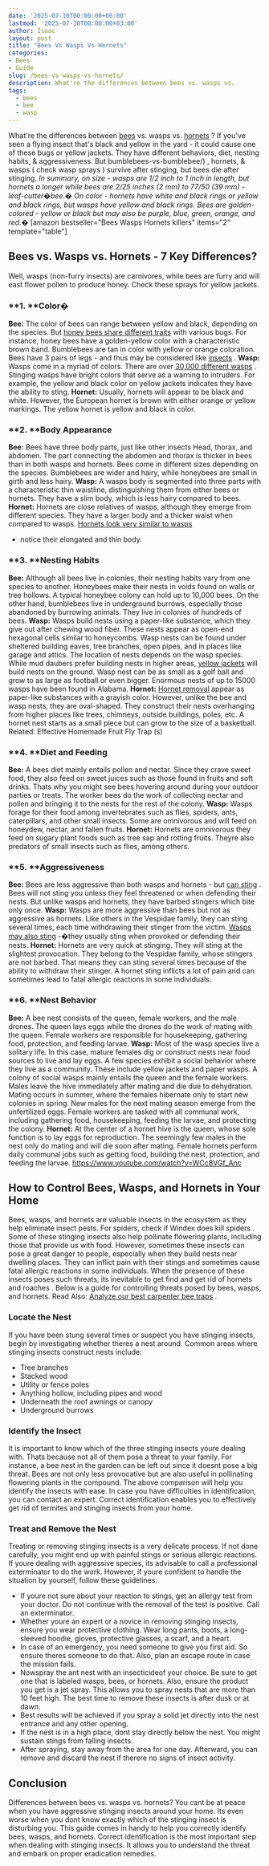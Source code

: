 ```yaml
---
date: '2025-07-10T00:00:00+00:00'
lastmod: '2025-07-10T00:00:00+03:00'
author: Isaac
layout: post
title: "Bees Vs Wasps Vs Hornets"
categories:
- Bees
- Guide
slug: /bees-vs-wasps-vs-hornets/
description: What're the differences between bees vs. wasps vs.
tags: 
  - bees
  - bee
  - wasp
---
```

What're the differences between [bees](/posts/compare-carpenter-bee-vs-bumblebee/) vs. wasps vs.
[hornets](https://www.nationalgeographic.com/animals/invertebrates/group/hornets/)
? If you've seen a flying insect that's black and yellow in the yard - it could cause one of these bugs or yellow jackets.
They have different behaviors, diet, nesting habits, & aggressiveness. But
bumblebees-vs-bumblebee/)
, hornets, & wasps (
check wasp sprays
) survive after stinging, but bees die after stinging.
*In summary, on size - wasps are 1/2 inch to 1 inch in length, but hornets a longer while bees are 2/25 inches (2 mm) to 77/50 (39 mm) - leaf-cutter�bee.�*
*On color - hornets have white and black rings or yellow and black rings, but wasps have yellow and black rings. Bees are golden-colored - yellow or black but may also be purple, blue, green, orange, and red.�*
[amazon bestseller="Bees Wasps Hornets killers" items="2" template="table"]
## Bees vs. Wasps vs. Hornets - 7 Key Differences?
Well, wasps (non-furry insects) are carnivores, while bees are furry and will east flower pollen to produce honey. Check these
sprays for yellow jackets.
### **1. ****Color�**
**Bee:**
The color of bees can range between yellow and black, depending on the species. But
[honey bees share different traits](https://askabiologist.asu.edu/honey-bee-anatomy)
with various bugs.
For instance, honey bees have a golden-yellow color with a characteristic brown band. Bumblebees are tan in color with yellow or orange coloration. Bees have 3 pairs of legs - and thus may be considered like
[insects](http://www.reachoutmichigan.org/funexperiments/agesubject/lessons/insect.html)
.
**Wasp:**
Wasps come in a myriad of colors. There are over
[30,000 different wasps](https://www.nationalgeographic.com/animals/invertebrates/group/wasps/)
. Stinging wasps have bright colors that serve as a warning to intruders. For example, the yellow and black color on yellow jackets indicates they have the ability to sting.
**Hornet:**
Usually, hornets will appear to be black and white. However, the European hornet is brown with either orange or yellow markings. The yellow hornet is yellow and black in color.
### **2. ****Body Appearance**
**Bee:**
Bees have three body parts, just like other insects  Head, thorax, and abdomen. The part connecting the abdomen and thorax is thicker in bees than in both wasps and hornets. Bees come in different sizes depending on the species. Bumblebees are wider and hairy, while honeybees are small in girth and less hairy.
**Wasp:**
A wasps body is segmented into three parts with a characteristic thin waistline, distinguishing them from either bees or hornets. They have a slim body, which is less hairy compared to bees.
**Hornet:**
Hornets are close relatives of wasps, although they emerge from different species. They have a larger body and a thicker waist when compared to wasps.
[Hornets look very similar to wasps](https://www.gov.mb.ca/housing/pubs/pests/bees.pdf)
- notice their elongated and thin body.
### **3. ****Nesting Habits**
**Bee:**
Although all bees live in colonies, their nesting habits vary from one species to another. Honeybees make their nests in voids found on walls or tree hollows. A typical honeybee colony can hold up to 10,000 bees.
On the other hand, bumblebees live in underground burrows, especially those abandoned by burrowing animals. They live in colonies of hundreds of bees.
**Wasp:**
Wasps build nests using a paper-like substance, which they give out after chewing wood fiber. These nests appear as open-end hexagonal cells similar to honeycombs.
Wasp nests can be found under sheltered building eaves, tree branches, open pipes, and in places like garage and attics. The location of nests depends on the wasp species. While mud daubers prefer building nests in higher areas,
[yellow jackets](http://naturemappingfoundation.org/natmap/facts/yellow_jacket_712.html)
will build nests on the ground.
Wasp nest can be as small as a golf ball and grow to as large as football or even bigger. Enormous nests of up to 15000 wasps have been found in Alabama.
**Hornet:**
[Hornet removal](https://pestpolicy.com/hornet-nest-removal/)
appear as paper-like substances with a grayish color. However, unlike the bee and wasp nests, they are oval-shaped. They construct their nests overhanging from higher places like trees, chimneys, outside buildings, poles, etc.
A hornet nest starts as a small piece but can grow to the size of a basketball.
Related:
Effective Homemade Fruit Fly Trap (s)
### **4. ****Diet and Feeding**
**Bee:**
A bees diet mainly entails pollen and nectar. Since they crave sweet food, they also feed on sweet juices such as those found in fruits and soft drinks. Thats why you might see bees hovering around during your outdoor parties or treats.
The worker bees do the work of collecting nectar and pollen and bringing it to the nests for the rest of the colony.
**Wasp:**
Wasps forage for their food among invertebrates such as flies, spiders, ants, caterpillars, and other small insects. Some are omnivorous and will feed on honeydew, nectar, and fallen fruits.
**Hornet:**
Hornets are omnivorous  they feed on sugary plant foods such as tree sap and rotting fruits. Theyre also predators of small insects such as flies, among others.
### **5. ****Aggressiveness**
**Bee:**
Bees are less aggressive than both wasps and hornets - but
[can sting](https://www.mayoclinic.org/diseases-conditions/bee-stings/symptoms-causes/syc-20353869)
. Bees will not sting you unless they feel threatened or when defending their nests. But unlike wasps and hornets, they have barbed stingers which bite only once.
**Wasp:**
Wasps are more aggressive than bees but not as aggressive as hornets. Like others in the Vespidae family, they can sting several times, each time withdrawing their stinger from the victim.
[Wasps may also sting](https://www.healthline.com/health/wasp-sting)
-�they usually sting when provoked or defending their nests.
**Hornet:**
Hornets are very quick at stinging. They will sting at the slightest provocation. They belong to the Vespidae family, whose stingers are not barbed. That means they can sting several times because of the ability to withdraw their stinger.
A hornet sting inflicts a lot of pain and can sometimes lead to fatal allergic reactions in some individuals.
### **6. ****Nest Behavior**
**Bee:**
A bee nest consists of the queen, female workers, and the male drones. The queen lays eggs while the drones do the work of mating with the queen. Female workers are responsible for housekeeping, gathering food, protection, and feeding larvae.
**Wasp:**
Most of the wasp species live a solitary life. In this case, mature females dig or construct nests near food sources to live and lay eggs. A few species exhibit a social behavior where they live as a community. These include yellow jackets and paper wasps.
A colony of social wasps mainly entails the queen and the female workers. Males leave the hive immediately after mating and die due to dehydration. Mating occurs in summer, where the females hibernate only to start new colonies in spring. New males for the next mating season emerge from the unfertilized eggs.
Female workers are tasked with all communal work, including gathering food, housekeeping, feeding the larvae, and protecting the colony.
**Hornet:**
At the center of a hornet hive is the queen, whose sole function is to lay eggs for reproduction. The seemingly few males in the nest only do mating and will die soon after mating.
Female hornets perform daily communal jobs such as getting food, building the nest, protection, and feeding the larvae.
https://www.youtube.com/watch?v=WCc8VGf_Anc
## **How to Control Bees, Wasps, and Hornets in Your Home**
Bees, wasps, and hornets are valuable insects in the ecosystem as they help eliminate insect pests. For spiders, check if
Windex does kill spiders
.
Some of these stinging insects also help pollinate flowering plants, including those that provide us with food.
However, sometimes these insects can pose a great danger to people, especially when they build nests near dwelling places. They can inflict pain with their stings and sometimes cause fatal allergic reactions in some individuals.
When the presence of these insects poses such threats, its inevitable to get
find and get rid of hornets and roaches
. Below is a guide for controlling threats posed by bees, wasps, and hornets.
Read Also:
[Analyze our best carpenter bee traps](https://pestpolicy.com/best-carpenter-bee-traps/)
.
### **Locate the Nest**
If you have been stung several times or suspect you have stinging insects, begin by investigating whether theres a nest around. Common areas where stinging insects construct nests include:
- Tree branches
- Stacked wood
- Utility or fence poles
- Anything hollow, including pipes and wood
- Underneath the roof awnings or canopy
- Underground burrows
### **Identify the Insect**
It is important to know which of the three stinging insects youre dealing with. Thats because not all of them pose a threat to your family. For instance, a bee nest in the garden can be left out since it doesnt pose a big threat. Bees are not only less provocative but are also useful in pollinating flowering plants in the compound.
The above comparison will help you identify the insects with ease. In case you have difficulties in identification, you can contact an expert. Correct identification enables you to
effectively get rid of termites
and stinging insects from your home.
### **Treat and Remove the Nest**
Treating or removing stinging insects is a very delicate process. If not done carefully, you might end up with painful stings or serious allergic reactions. If youre dealing with aggressive species, its advisable to call a professional exterminator to do the work.
However, if youre confident to handle the situation by yourself, follow these guidelines:
- If youre not sure about your reaction to stings, get an allergy test from your doctor. Do not continue with the removal of the test is positive. Call an exterminator.
- Whether youre an expert or a novice in removing stinging insects, ensure you wear protective clothing. Wear long pants, boots, a long-sleeved hoodie, gloves, protective glasses, a scarf, and a heart.
- In case of an emergency, you need someone to give you first aid. So ensure theres someone to do that. Also, plan an escape route in case the mission fails.
- Nowspray the ant nest with an insecticideof your choice. Be sure to get one that is labeled wasps, bees, or hornets. Also, ensure the product you get is a jet spray. This allows you to spray nests that are more than 10 feet high. The best time to remove these insects is after dusk or at dawn.
- Best results will be achieved if you spray a solid jet directly into the nest entrance and any other opening.
- If the nest is in a high place, dont stay directly below the nest. You might sustain stings from falling insects.
- After spraying, stay away from the area for one day. Afterward, you can remove and discard the nest if therere no signs of insect activity.
## **Conclusion**
Differences between bees vs. wasps vs. hornets? You cant be at peace when you have aggressive stinging insects around your home. Its even worse when you dont know exactly which of the stinging insect is disturbing you.
This guide comes in handy to help you correctly identify bees, wasps, and hornets. Correct identification is the most important step when dealing with stinging insects. It allows you to understand the threat and embark on proper eradication remedies.
